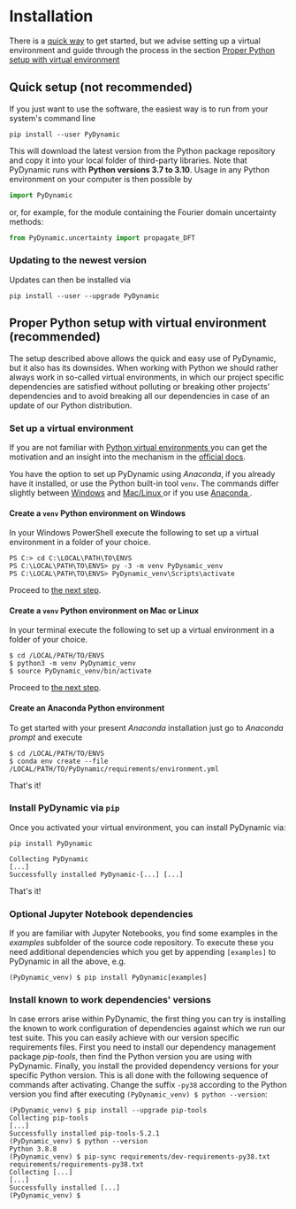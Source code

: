 # Installation

There is a [quick way](#quick-setup-not-recommended) to get started, but we advise 
setting up a virtual environment and guide through the process in the section
[Proper Python setup with virtual environment
](#proper-python-setup-with-virtual-environment-recommended)

## Quick setup (**not recommended**)

If you just want to use the software, the easiest way is to run from your
system's command line

```shell
pip install --user PyDynamic
```

This will download the latest version from the Python package repository
and copy it into your local folder of third-party libraries. Note that
PyDynamic runs with **Python versions 3.7 to 3.10**. Usage in any Python
environment on your computer is then possible by

```python
import PyDynamic
```

or, for example, for the module containing the Fourier domain uncertainty
methods:

```python
from PyDynamic.uncertainty import propagate_DFT
```

### Updating to the newest version

Updates can then be installed via

```shell
pip install --user --upgrade PyDynamic
```

## Proper Python setup with virtual environment (**recommended**)

The setup described above allows the quick and easy use of PyDynamic, but it also has
its downsides. When working with Python we should rather always work in so-called
virtual environments, in which our project specific dependencies are satisfied
without polluting or breaking other projects' dependencies and to avoid breaking all
our dependencies in case of an update of our Python distribution.

### Set up a virtual environment

If you are not familiar with [Python virtual environments
](https://docs.python.org/3/glossary.html#term-virtual-environment) you can get the
motivation and an insight into the mechanism in the
[official docs](https://docs.python.org/3/tutorial/venv.html).

You have the option to set up PyDynamic using _Anaconda_, if you already have it 
installed, or use the Python built-in tool `venv`. The commands differ slightly 
between [Windows](#create-a-venv-python-environment-on-windows) and [Mac/Linux
](#create-a-venv-python-environment-on-mac-or-linux) or if you use [Anaconda
](#create-an-anaconda-python-environment).

#### Create a `venv` Python environment on Windows

In your Windows PowerShell execute the following to set up a virtual environment in
a folder of your choice.

```shell
PS C:> cd C:\LOCAL\PATH\TO\ENVS
PS C:\LOCAL\PATH\TO\ENVS> py -3 -m venv PyDynamic_venv
PS C:\LOCAL\PATH\TO\ENVS> PyDynamic_venv\Scripts\activate
```

Proceed to [the next step](#install-pydynamic-via-pip).

#### Create a `venv` Python environment on Mac or Linux

In your terminal execute the following to set up a virtual environment in a folder
of your choice.

```shell
$ cd /LOCAL/PATH/TO/ENVS
$ python3 -m venv PyDynamic_venv
$ source PyDynamic_venv/bin/activate
```

Proceed to [the next step](#install-pydynamic-via-pip).

#### Create an Anaconda Python environment

To get started with your present *Anaconda* installation just go to *Anaconda
prompt* and execute

```shell
$ cd /LOCAL/PATH/TO/ENVS
$ conda env create --file /LOCAL/PATH/TO/PyDynamic/requirements/environment.yml 
```

That's it!

### Install PyDynamic via `pip`

Once you activated your virtual environment, you can install PyDynamic via:

```shell
pip install PyDynamic
```

```shell
Collecting PyDynamic
[...]
Successfully installed PyDynamic-[...] [...]
```

That's it!

### Optional Jupyter Notebook dependencies

If you are familiar with Jupyter Notebooks, you find some examples in the _examples_
subfolder of the source code repository. To execute these you need additional 
dependencies which you get by appending `[examples]` to PyDynamic in all 
the above, e.g.

```shell
(PyDynamic_venv) $ pip install PyDynamic[examples]
```

### Install known to work dependencies' versions

In case errors arise within PyDynamic, the first thing you can try is installing the
known to work configuration of dependencies against which we run our test suite. This
you can easily achieve with our version specific requirements files. First you need
to install our dependency management package _pip-tools_, then find the Python
version you are using with PyDynamic. Finally, you install the provided dependency
versions for your specific Python version. This is all done with the following
sequence of commands after activating. Change the suffix `-py38` according to the
Python version you find after executing `(PyDynamic_venv) $ python --version`:

```shell
(PyDynamic_venv) $ pip install --upgrade pip-tools
Collecting pip-tools
[...]
Successfully installed pip-tools-5.2.1
(PyDynamic_venv) $ python --version
Python 3.8.8
(PyDynamic_venv) $ pip-sync requirements/dev-requirements-py38.txt requirements/requirements-py38.txt
Collecting [...]
[...]
Successfully installed [...]
(PyDynamic_venv) $
```